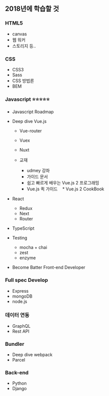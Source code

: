 ## 2018년에 학습할 것

### HTML5
* canvas
* 웹 워커
* 스토리지 등..

### CSS
* CSS3 
* Sass
* CSS 방법론
* BEM

### Javascript ⭐️⭐️⭐️⭐️⭐️
* Javascript Roadmap
* Deep dive Vue.js 
  * Vue-router
  * Vuex
  * Nuxt
  * 교재
  
    * udmey 강좌
    * 가이드 문서
    * 쉽고 빠르게 배우는 Vue.js 2 프로그래밍
    * Vue.js 퀵 가이드
    * Vue.js 2 CookBook
    
* React
  * Redux
  * Next
  * Router

* TypeScript
* Testing
  * mocha + chai
  * zest
  * enzyme
* Become Batter Front-end Developer

### Full spec Develop
* Express
* mongoDB
* node.js

### 데이터 연동
* GraphQL
* Rest API

### Bundler
* Deep dive webpack
* Parcel

### Back-end
* Python
* Django

